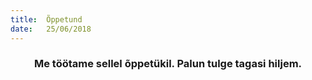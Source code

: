 ```yaml
---
title:  Õppetund
date:   25/06/2018
---
```


### <center>Me töötame sellel õppetükil. Palun tulge tagasi hiljem.</center>